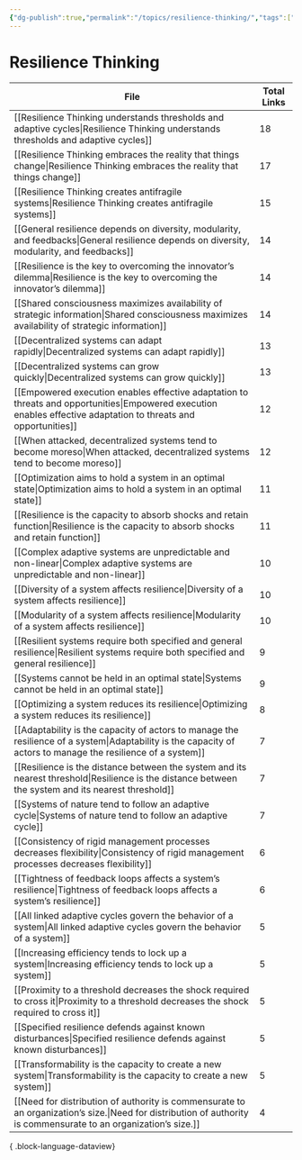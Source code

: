 ```yaml
---
{"dg-publish":true,"permalink":"/topics/resilience-thinking/","tags":["MOC"]}
---
```


# Resilience Thinking

| File                                                                                                                                                                | Total Links |
| ------------------------------------------------------------------------------------------------------------------------------------------------------------------- | ----------- |
| [[Resilience Thinking understands thresholds and adaptive cycles\|Resilience Thinking understands thresholds and adaptive cycles]]                               | 18          |
| [[Resilience Thinking embraces the reality that things change\|Resilience Thinking embraces the reality that things change]]                                     | 17          |
| [[Resilience Thinking creates antifragile systems\|Resilience Thinking creates antifragile systems]]                                                             | 15          |
| [[General resilience depends on diversity, modularity, and feedbacks\|General resilience depends on diversity, modularity, and feedbacks]]                       | 14          |
| [[Resilience is the key to overcoming the innovator’s dilemma\|Resilience is the key to overcoming the innovator’s dilemma]]                                     | 14          |
| [[Shared consciousness maximizes availability of strategic information\|Shared consciousness maximizes availability of strategic information]]                   | 14          |
| [[Decentralized systems can adapt rapidly\|Decentralized systems can adapt rapidly]]                                                                             | 13          |
| [[Decentralized systems can grow quickly\|Decentralized systems can grow quickly]]                                                                               | 13          |
| [[Empowered execution enables effective adaptation to threats and opportunities\|Empowered execution enables effective adaptation to threats and opportunities]] | 12          |
| [[When attacked, decentralized systems tend to become moreso\|When attacked, decentralized systems tend to become moreso]]                                       | 12          |
| [[Optimization aims to hold a system in an optimal state\|Optimization aims to hold a system in an optimal state]]                                               | 11          |
| [[Resilience is the capacity to absorb shocks and retain function\|Resilience is the capacity to absorb shocks and retain function]]                             | 11          |
| [[Complex adaptive systems are unpredictable and non-linear\|Complex adaptive systems are unpredictable and non-linear]]                                         | 10          |
| [[Diversity of a system affects resilience\|Diversity of a system affects resilience]]                                                                           | 10          |
| [[Modularity of a system affects resilience\|Modularity of a system affects resilience]]                                                                         | 10          |
| [[Resilient systems require both specified and general resilience\|Resilient systems require both specified and general resilience]]                             | 9           |
| [[Systems cannot be held in an optimal state\|Systems cannot be held in an optimal state]]                                                                       | 9           |
| [[Optimizing a system reduces its resilience\|Optimizing a system reduces its resilience]]                                                                       | 8           |
| [[Adaptability is the capacity of actors to manage the resilience of a system\|Adaptability is the capacity of actors to manage the resilience of a system]]     | 7           |
| [[Resilience is the distance between the system and its nearest threshold\|Resilience is the distance between the system and its nearest threshold]]             | 7           |
| [[Systems of nature tend to follow an adaptive cycle\|Systems of nature tend to follow an adaptive cycle]]                                                       | 7           |
| [[Consistency of rigid management processes decreases flexibility\|Consistency of rigid management processes decreases flexibility]]                             | 6           |
| [[Tightness of feedback loops affects a system’s resilience\|Tightness of feedback loops affects a system’s resilience]]                                         | 6           |
| [[All linked adaptive cycles govern the behavior of a system\|All linked adaptive cycles govern the behavior of a system]]                                       | 5           |
| [[Increasing efficiency tends to lock up a system\|Increasing efficiency tends to lock up a system]]                                                             | 5           |
| [[Proximity to a threshold decreases the shock required to cross it\|Proximity to a threshold decreases the shock required to cross it]]                         | 5           |
| [[Specified resilience defends against known disturbances\|Specified resilience defends against known disturbances]]                                             | 5           |
| [[Transformability is the capacity to create a new system\|Transformability is the capacity to create a new system]]                                             | 5           |
| [[Need for distribution of authority is commensurate to an organization’s size.\|Need for distribution of authority is commensurate to an organization’s size.]] | 4           |

{ .block-language-dataview}
